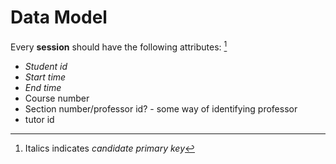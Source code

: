 # Data Model

Every **session** should have the following attributes: [^1]

- _Student id_
- _Start time_
- _End time_
- Course number
- Section number/professor id? - some way of identifying professor
- tutor id

[^1]: Italics indicates _candidate primary key_